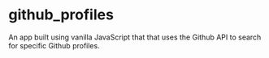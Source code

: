 # github_profiles
An app built using vanilla JavaScript that that uses the Github API to search for specific Github profiles. 
